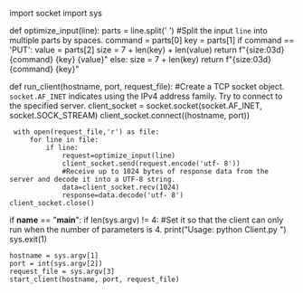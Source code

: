 
import socket
import sys

def optimize_input(line):
    parts = line.split(' ')  #Split the input `line` into multiple parts by spaces.
    command = parts[0]
    key = parts[1]
    if command == 'PUT':
        value = parts[2]
        size = 7 + len(key) + len(value)
        return f"{size:03d} {command} {key} {value}"
    else:
        size = 7 + len(key)
        return f"{size:03d} {command} {key}"

def run_client(hostname, port, request_file):
      #Create a TCP socket object. `socket.AF_INET` indicates using the IPv4 address family. Try to connect to the specified server.
     client_socket = socket.socket(socket.AF_INET, socket.SOCK_STREAM)
     client_socket.connect((hostname, port))

     with open(request_file,'r') as file:
         for line in file:
             if line:
                 request=optimize_input(line)
                 client_socket.send(request.encode('utf- 8'))
                 #Receive up to 1024 bytes of response data from the server and decode it into a UTF-8 string.
                 data=client_socket.recv(1024)
                 response=data.decode('utf- 8')
    client_socket.close()

if __name__ == "__main__":
    if len(sys.argv) != 4:  #Set it so that the client can only run when the number of parameters is 4.
        print("Usage: python Client.py <hostname> <port> <requestFile>")
        sys.exit(1)
    
    hostname = sys.argv[1]
    port = int(sys.argv[2])
    request_file = sys.argv[3]
    start_client(hostname, port, request_file)